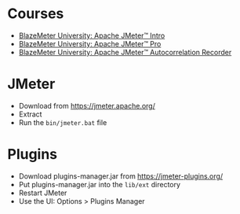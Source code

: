# Courses

- [BlazeMeter University: Apache JMeter™ Intro](https://university.blazemeter.com/learn/courses/485/apache-jmeter-intro)
- [BlazeMeter University: Apache JMeter™ Pro](https://university.blazemeter.com/learn/courses/491/apache-jmeter-pro)
- [BlazeMeter University: Apache JMeter™ Autocorrelation Recorder](https://university.blazemeter.com/learn/courses/492/jmeter-autocorrelation-recorder)

# JMeter

- Download from https://jmeter.apache.org/
- Extract
- Run the `bin/jmeter.bat` file

# Plugins

- Download plugins-manager.jar from https://jmeter-plugins.org/
- Put plugins-manager.jar into the `lib/ext` directory
- Restart JMeter
- Use the UI: Options > Plugins Manager
